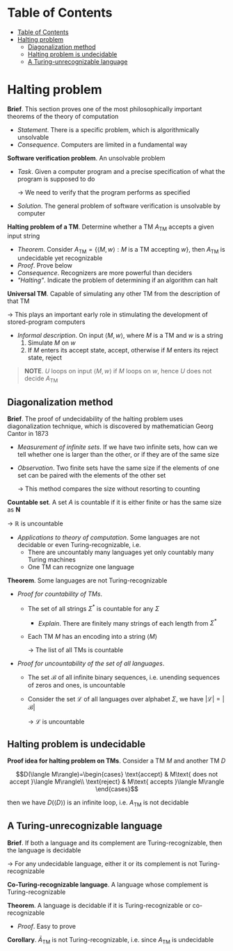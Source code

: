 <!-- TOC titleSize:1 tabSpaces:2 depthFrom:1 depthTo:6 withLinks:1 updateOnSave:1 orderedList:0 skip:0 title:1 charForUnorderedList:* -->
# Table of Contents
- [Table of Contents](#table-of-contents)
- [Halting problem](#halting-problem)
  - [Diagonalization method](#diagonalization-method)
  - [Halting problem is undecidable](#halting-problem-is-undecidable)
  - [A Turing-unrecognizable language](#a-turing-unrecognizable-language)
<!-- /TOC -->

# Halting problem
**Brief**. This section proves one of the most philosophically important theorems of the theory of computation
* *Statement*. There is a specific problem, which is algorithmically unsolvable
* *Consequence*. Computers are limited in a fundamental way

**Software verification problem**. An unsolvable problem
* *Task*. Given a computer program and a precise specification of what the program is supposed to do

    $\to$ We need to verify that the program performs as specified
* *Solution*. The general problem of software verification is unsolvable by computer

**Halting problem of a TM**. Determine whether a TM $A_\text{TM}$ accepts a given input string
* *Theorem*. Consider $A_\text{TM}=\{\langle M,w\rangle:M\text{ is a TM accepting }w\}$, then $A_\text{TM}$ is undecidable yet recognizable
* *Proof*. Prove below
* *Consequence*. Recognizers are more powerful than deciders
* *"Halting"*. Indicate the problem of determining if an algorithm can halt

**Universal TM**. Capable of simulating any other TM from the description of that TM

$\to$ This plays an important early role in stimulating the development of stored-program computers
* *Informal description*. On input $\langle M,w\rangle$, where $M$ is a TM and $w$ is a string
    1. Simulate $M$ on $w$
    2. If $M$ enters its accept state, accept, otherwise if $M$ enters its reject state, reject

>**NOTE**. $U$ loops on input $\langle M,w\rangle$ if $M$ loops on $w$, hence $U$ does not decide $A_\text{TM}$

## Diagonalization method
**Brief**. The proof of undecidability of the halting problem uses diagonalization technique, which is discovered by mathematician Georg Cantor in 1873
* *Measurement of infinite sets*. If we have two infinite sets, how can we tell whether one is larger than the other, or if they are of the same size
* *Observation*. Two finite sets have the same size if the elements of one set can be paired with the elements of the other set

    $\to$ This method compares the size without resorting to counting

**Countable set**. A set $A$ is countable if it is either finite or has the same size as $\mathbf{N}$

$\to$ $\mathbb{R}$ is uncountable
* *Applications to theory of computation*. Some languages are not decidable or even Turing-recognizable, i.e.
    * There are uncountably many languages yet only countably many Turing machines
    * One TM can recognize one language

**Theorem**. Some languages are not Turing-recognizable
* *Proof for countability of TMs*.
    * The set of all strings $\Sigma^*$ is countable for any $\Sigma$
        * *Explain*. There are finitely many strings of each length from $\Sigma^*$
    * Each TM $M$ has an encoding into a string $\langle M\rangle$

        $\to$ The list of all TMs is countable
* *Proof for uncountability of the set of all languages*.
    * The set $\mathcal{B}$ of all infinite binary sequences, i.e. unending sequences of zeros and ones, is uncountable
    * Consider the set $\mathcal{L}$ of all languages over alphabet $\Sigma$, we have $|\mathcal{L}|=|\mathcal{B}|$

        $\to$ $\mathcal{L}$ is uncountable

## Halting problem is undecidable
**Proof idea for halting problem on TMs**. Consider a TM $M$ and another TM $D$

$$D(\langle M\rangle)=\begin{cases}
\text{accept} & M\text{ does not accept }\langle M\rangle\\
\text{reject} & M\text{ accepts }\langle M\rangle
\end{cases}$$

then we have $D(\langle D\rangle)$ is an infinite loop, i.e. $A_\text{TM}$ is not decidable

## A Turing-unrecognizable language
**Brief**. If both a language and its complement are Turing-recognizable, then the language is decidable

$\to$ For any undecidable language, either it or its complement is not Turing-recognizable

**Co-Turing-recognizable language**. A language whose complement is Turing-recognizable

**Theorem**. A language is decidable if it is Turing-recognizable or co-recognizable
* *Proof*. Easy to prove

**Corollary**. $\bar{A}_\text{TM}$ is not Turing-recognizable, i.e. since $A_\text{TM}$ is undecidable